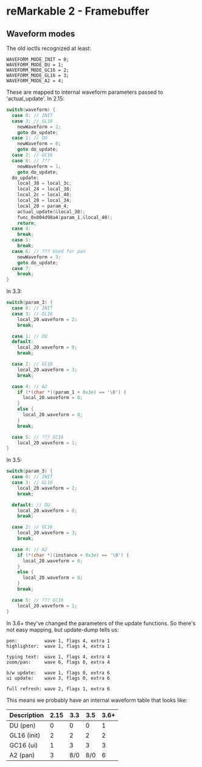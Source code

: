 reMarkable 2 - Framebuffer
==========================

Waveform modes
--------------

The old ioctls recognized at least:
```
WAVEFORM_MODE_INIT = 0;
WAVEFORM_MODE_DU = 1;
WAVEFORM_MODE_GC16 = 2;
WAVEFORM_MODE_GL16 = 3;
WAVEFORM_MODE_A2 = 4;
```

These are mapped to internal waveform parameters passed to 'actual_update'.
In 2.15:
```cpp
switch(waveform) {
  case 0: // INIT
  case 3: // GL16
    newWaveform = 2;
    goto do_update;
  case 1: // DU
    newWaveform = 0;
    goto do_update;
  case 2: // GC16
  case 8: // ???
    newWaveform = 1;
    goto do_update;
  do_update:
    local_30 = local_3c;
    local_24 = local_38;
    local_2c = local_40;
    local_28 = local_34;
    local_20 = param_4;
    actual_update(&local_30);
    func_0x004d98a4(param_1,&local_40);
    return;
  case 4:
    break;
  case 5:
    break;
  case 6: // ??? Used for pan
    newWaveform = 3;
    goto do_update;
  case 7:
    break;
}
```

In 3.3:
```cpp
switch(param_3) {
  case 0: // INIT
  case 3: // GL16
    local_20.waveform = 2;
    break;

  case 1: // DU
  default:
    local_20.waveform = 0;
    break;

  case 2: // GC16
    local_20.waveform = 3;
    break;

  case 4: // A2
    if (*(char *)(param_1 + 0x3e) == '\0') {
      local_20.waveform = 0;
    }
    else {
      local_20.waveform = 8;
    }
    break;

  case 5: // ??? GC16
    local_20.waveform = 1;
}
```

In 3.5:
```cpp
switch(param_3) {
  case 0: // INIT
  case 3: // GL16
    local_20.waveform = 2;
    break;

  default: // DU
    local_20.waveform = 0;
    break;

  case 2: // GC16
    local_20.waveform = 3;
    break;

  case 4: // A2
    if (*(char *)(instance + 0x3e) == '\0') {
      local_20.waveform = 0;
    }
    else {
      local_20.waveform = 8;
    }
    break;

  case 5: // ??? GC16
    local_20.waveform = 1;
}
```

In 3.6+ they've changed the parameters of the update functions.
So there's not easy mapping, but update-dump tells us:
```
pen:          wave 1, flags 4, extra 1
highlighter:  wave 1, flags 4, extra 1

typing text:  wave 1, flags 4, extra 4
zoom/pan:     wave 6, flags 0, extra 4

b/w update:   wave 1, flags 0, extra 6
ui update:    wave 3, flags 0, extra 6

full refresh: wave 2, flags 1, extra 6
```

This means we probably have an internal waveform table that looks like:

| Description | 2.15 | 3.3 | 3.5 | 3.6+ |
| ----------- | ---- | --- | --- | ---- |
| DU (pen)    | 0    | 0   | 0   | 1    |
| GL16 (init) | 2    | 2   | 2   | 2    |
| GC16 (ui)   | 1    | 3   | 3   | 3    |
| A2 (pan)    | 3    | 8/0 | 8/0 | 6    |
